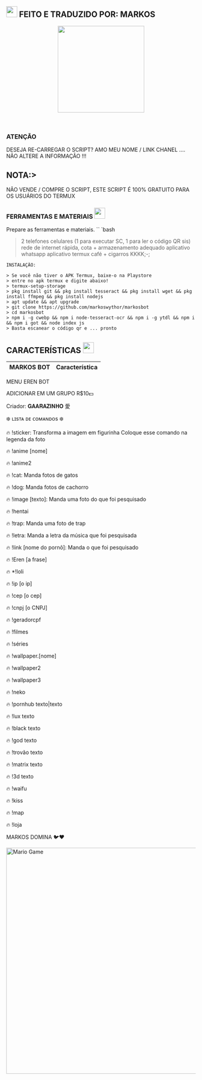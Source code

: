 ## <img src="https://github.com/TheDudeThatCode/TheDudeThatCode/blob/master/Assets/Hi.gif" width="29px"> FEITO E TRADUZIDO POR: MARKOS
<p align="center">
<img src="https://avatars2.githubusercontent.com/u/76796419?s=400&u=6ba258f699dff529df594b33c5e23c586e4c0f5d&v=4" width="230" height="230"/>
</p>
<br>


 
</details>

### ATENÇÃO
DESEJA RE-CARREGAR O SCRIPT? AMO MEU NOME / LINK CHANEL .... NÃO ALTERE A INFORMAÇÃO !!!

## NOTA:>
NÃO VENDE / COMPRE O SCRIPT, ESTE SCRIPT É 100% GRATUITO PARA OS USUÁRIOS DO TERMUX
</div>

### FERRAMENTAS E MATERIAIS <img src="https://github.com/TheDudeThatCode/TheDudeThatCode/blob/master/Assets/Mario_Hello_Big.gif" width="29px">
Prepare as ferramentas e materiais.
`` `bash
> 2 telefones celulares (1 para executar SC, 1 para ler o código QR sis)
> rede de internet rápida, cota +
> armazenamento adequado
> aplicativo whatsapp
> aplicativo termux
> café + cigarros KKKK;-;
```
INSTALAÇÃO:

> Se você não tiver o APK Termux, baixe-o na Playstore
> entre no apk termux e digite abaixo!
> termux-setup-storage
> pkg install git && pkg install tesseract && pkg install wget && pkg install ffmpeg && pkg install nodejs
> apt update && apt upgrade
> git clone https://github.com/markoswythor/markosbot
> cd markosbot
> npm i -g cwebp && npm i node-tesseract-ocr && npm i -g ytdl && npm i  && npm i got && node index js
> Basta escanear o código qr e ... pronto
```

## CARACTERÍSTICAS  <img src="https://github.com/TheDudeThatCode/TheDudeThatCode/blob/master/Assets/Earth.gif" width="29px">

| MARKOS BOT      |                   Característica        |
| :-----------: | :------------------------------: |
MENU EREN BOT

ADICIONAR EM UM GRUPO R$10💵

Criador:
𝐆𝐀𝐀𝐑𝐀𝐙𝐈𝐍𝐇𝐎 愛

❄️ ʟɪsᴛᴀ ᴅᴇ ᴄᴏᴍᴀɴᴅᴏs ❄️

🔥 !sticker: Transforma a imagem em figurinha
Coloque esse comando na legenda da foto

🔥 !anime [nome]

🔥 !anime2

🔥 !cat: Manda fotos de gatos

🔥 !dog: Manda fotos de cachorro

🔥 !image [texto]: Manda uma foto do que foi pesquisado

🔥 !hentai

🔥 !trap: Manda uma foto de trap

🔥 !letra: Manda a letra da música que foi pesquisada

🔥 !link [nome do pornô]: Manda o que foi pesquisado

🔥 !Eren [a frase]

🔥 *!loli

🔥 !ip [o ip]

🔥 !cep [o cep]

🔥 !cnpj [o CNPJ]

🔥 !geradorcpf

🔥 !filmes

🔥 !séries

🔥 !wallpaper.[nome]

🔥 !wallpaper2

🔥 !wallpaper3

🔥 !neko

🔥 !pornhub texto|texto

🔥 !lux texto

🔥 !black texto

🔥 !god texto

🔥 !trovão texto

🔥 !matrix texto

🔥 !3d texto

🔥 !waifu

🔥 !kiss

🔥 !map

🔥 !loja

MARKOS DOMINA 🐦❤️

<img src="https://github.com/TheDudeThatCode/TheDudeThatCode/blob/master/Assets/Mario_Gameplay.gif" alt="Mario Game" width="600" />
